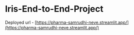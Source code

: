 # Iris-End-to-End-Project

Deployed url - [https://pharma-samrudhi-neve.streamlit.app/](https://pharma-samrudhi-neve.streamlit.app/)